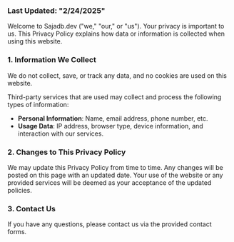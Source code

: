 ### Last Updated: "2/24/2025"

Welcome to Sajadb.dev ("we," "our," or "us"). Your privacy is important to us. This Privacy Policy explains how data or information is collected when using this website.

### 1. Information We Collect

We do not collect, save, or track any data, and no cookies are used on this website.

Third-party services that are used may collect and process the following types of information:

- **Personal Information**: Name, email address, phone number, etc.
- **Usage Data**: IP address, browser type, device information, and interaction with our services.

### 2. Changes to This Privacy Policy

We may update this Privacy Policy from time to time. Any changes will be posted on this page with an updated date. Your use of the website or any provided services will be deemed as your acceptance of the updated policies.

### 3. Contact Us

If you have any questions, please contact us via the provided contact forms.